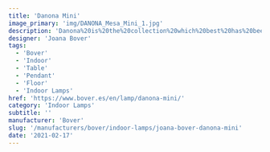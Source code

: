 ```yaml
---
title: 'Danona Mini'
image_primary: 'img/DANONA_Mesa_Mini_1.jpg'
description: 'Danona%20is%20the%20collection%20which%20best%20has%20been%20adapted%20to%20the%20changes%20in%20Bover.%20It%20has%20been%20present%20from%20the%20very%20beginning%2C%20a%20contemporaneous%20and%20timeless%20product%20adaptable%20to%20any%20environment.%20Danona%20is%20a%20product%20which%20can%20be%20customized%20and%20has%20a%20good%20quality-price%20balance.'
designer: 'Joana Bover'
tags:
  - 'Bover'
  - 'Indoor'
  - 'Table'
  - 'Pendant'
  - 'Floor'
  - 'Indoor Lamps'
href: 'https://www.bover.es/en/lamp/danona-mini/'
category: 'Indoor Lamps'
subtitle: ''
manufacturer: 'Bover'
slug: '/manufacturers/bover/indoor-lamps/joana-bover-danona-mini'
date: '2021-02-17'
---
```

